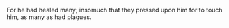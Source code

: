 For he had healed many; insomuch that they pressed upon him for to touch him, as many as had plagues.
